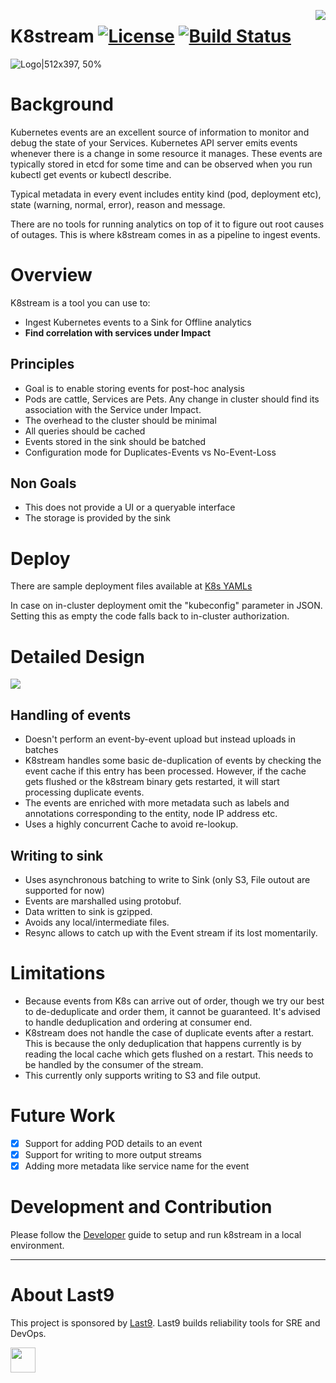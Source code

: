 <a href="https://last9.io"><img src="https://last9.github.io/assets/last9-github-badge.svg" align="right" /></a>

# K8stream [![License](https://img.shields.io/badge/License-Apache%202.0-blue.svg)](https://opensource.org/licenses/Apache-2.0) [![Build Status](https://travis-ci.com/last9/k8stream.svg?branch=master)](https://travis-ci.com/last9/k8stream)

![Logo|512x397, 50%](images/photo_2020-04-17_20-09-55.jpg)

# Background

Kubernetes events are an excellent source of information to monitor and debug
the state of your Services. Kubernetes API server emits events whenever there is
a change in some resource it manages. These events are typically stored in etcd
for some time and can be observed when you run kubectl get events or kubectl
describe.

Typical metadata in every event includes entity kind (pod, deployment etc),
state (warning, normal, error), reason and message.

There are no tools for running analytics on top of it to figure out root causes
of outages. This is where k8stream comes in as a pipeline to ingest events.

# Overview

K8stream is a tool you can use to:

- Ingest Kubernetes events to a Sink for Offline analytics
- **Find correlation with services under Impact**

## Principles

- Goal is to enable storing events for post-hoc analysis
- Pods are cattle, Services are Pets. Any change in cluster should find its
  association with the Service under Impact.
- The overhead to the cluster should be minimal
- All queries should be cached
- Events stored in the sink should be batched
- Configuration mode for Duplicates-Events vs No-Event-Loss

## Non Goals

- This does not provide a UI or a queryable interface
- The storage is provided by the sink

# Deploy

There are sample deployment files available at [K8s YAMLs](deploy/)

In case on in-cluster deployment omit the "kubeconfig" parameter in JSON.
Setting this as empty the code falls back to in-cluster authorization.

# Detailed Design

![](images/k8stream.jpg)

## Handling of events

- Doesn't perform an event-by-event upload but instead uploads in batches
- K8stream handles some basic de-duplication of events by checking the event
  cache if this entry has been processed. However, if the cache gets flushed or
  the k8stream binary gets restarted, it will start processing duplicate events.
- The events are enriched with more metadata such as labels and annotations
  corresponding to the entity, node IP address etc.
- Uses a highly concurrent Cache to avoid re-lookup.

## Writing to sink

- Uses asynchronous batching to write to Sink (only S3, File outout are
  supported for now)
- Events are marshalled using protobuf.
- Data written to sink is gzipped.
- Avoids any local/intermediate files.
- Resync allows to catch up with the Event stream if its lost momentarily.

# Limitations

- Because events from K8s can arrive out of order, though we try our best to
  de-deduplicate and order them, it cannot be guaranteed. It's advised to handle
  deduplication and ordering at consumer end.
- K8stream does not handle the case of duplicate events after a restart. This is
  because the only deduplication that happens currently is by reading the local
  cache which gets flushed on a restart. This needs to be handled by the
  consumer of the stream.
- This currently only supports writing to S3 and file output.

# Future Work

- [x] Support for adding POD details to an event
- [x] Support for writing to more output streams
- [x] Adding more metadata like service name for the event

# Development and Contribution

Please follow the [Developer](Development.md) guide to setup and run k8stream in
a local environment.

---

# About Last9

This project is sponsored by [Last9](https://last9.io). Last9 builds reliability tools for SRE and DevOps.

<a href="https://last9.io"><img src="https://last9.github.io/assets/email-logo-green.png" alt="" loading="lazy" height="40px" /></a>
